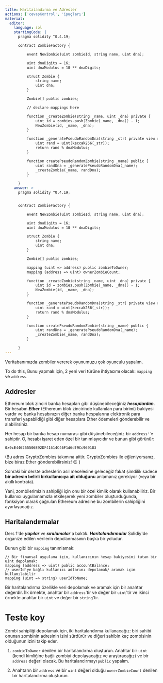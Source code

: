 ```yaml
---
title: Haritalandırma ve Adresler
actions: ['cevapKontrol', 'ipuçları']
material:
  editor:
    language: sol
    startingCode: |
      pragma solidity ^0.4.19;

      contract ZombieFactory {

          event NewZombie(uint zombieId, string name, uint dna);

          uint dnaDigits = 16;
          uint dnaModulus = 10 ** dnaDigits;

          struct Zombie {
              string name;
              uint dna;
          }

          Zombie[] public zombies;

          // declare mappings here

          function _createZombie(string _name, uint _dna) private {
              uint id = zombies.push(Zombie(_name, _dna)) - 1;
              NewZombie(id, _name, _dna);
          } 

          function _generatePseudoRandomDna(string _str) private view returns (uint) {
              uint rand = uint(keccak256(_str));
              return rand % dnaModulus;
          }

          function createPseudoRandomZombie(string _name) public {
              uint randDna = _generatePseudoRandomDna(_name);
              _createZombie(_name, randDna);
          }

      }
    answer: >
      pragma solidity ^0.4.19;


      contract ZombieFactory {

          event NewZombie(uint zombieId, string name, uint dna);

          uint dnaDigits = 16;
          uint dnaModulus = 10 ** dnaDigits;

          struct Zombie {
              string name;
              uint dna;
          }

          Zombie[] public zombies;

          mapping (uint => address) public zombieToOwner;
          mapping (address => uint) ownerZombieCount;

          function _createZombie(string _name, uint _dna) private {
              uint id = zombies.push(Zombie(_name, _dna)) - 1;
              NewZombie(id, _name, _dna);
          } 

          function _generatePseudoRandomDna(string _str) private view returns (uint) {
              uint rand = uint(keccak256(_str));
              return rand % dnaModulus;
          }

          function createPseudoRandomZombie(string _name) public {
              uint randDna = _generatePseudoRandomDna(_name);
              _createZombie(_name, randDna);
          }

      }
---
```


Veritabanımızda zombiler vererek oyunumuzu çok oyunculu yapalım.

To do this, Bunu yapmak için, 2 yeni veri türüne ihtiyacımı olacak: `mapping` ve `address`.

## Addresler

Ethereum blok zinciri banka hesapları gibi düşünebileceğiniz **_hesaplardan_**. Bir hesabın **_Ether_** (Ethereum blok zincirinde kullanılan para birimi) bakiyesi vardır ve banka hesabınızın diğer banka hespalarına elektronik para transferi yapabildiği gibi diğer hesaplara Ether ödemeleri gönderebilir ve alabilirsiniz. 

Her hesap bir banka hesap numarası gibi düşünebileceğiniz bir `address'`'e sahiptir. O, hesabı işaret eden özel bir tanımlayıcıdır ve bunun gibi görünür: 

`0x0cE446255506E92DF41614C46F1d6df9Cc969183`

(Bu adres CryptoZombies takımına aittir. CryptoZombies ile eğleniyorsanız, bize biraz Ether gönderebilirsiniz! 😉 )

Sonraki bir derste adreslerin asıl meselesine geleceğiz fakat şimdilik sadece **bir adresin belirli birkullanıcıya ait olduğunu** anlamanız gerekiyor (veya bir akıllı kontrata).

Yani, zombilerimizin sahipliği için onu bir özel kimlik olarak kullanabiliriz. Bir kullanıcı uygulamamızla etkileşerek yeni zombiler oluşturduğunda, fonksiyon olarak çağrulan Ethereum adresine bu zombilerin sahipliğini ayarlayacağız.

## Haritalandırmalar

Ders 1'de **_yapılar_** ve **_sıralamalar_**'a baktık. **_Haritalandırmalar_** Solidiy'de organize edilen verilerin depolanmasının başka bir yoludur.

Bunun gibi bir `mapping` tanımlamak:

```
// Bir finansal uygulama için, kullanıcının hesap bakiyesini tutan bir uint depolamak:
mapping (address => uint) public accountBalance;
// userId'ye bağlı kullanıcı adlarını depolamak/ aramak için kullanılabilir
mapping (uint => string) userIdToName;
```

Bir haritalandırma özellikle veri depolamak ve aramak için bir anahtar değerdir. İlk örnekte, anahtar bir `address`'tir ve değer bir `uint`'tir ve ikinci örnekte anahtar bir `uint` ve değer bir `string`'tir.

# Teste koy

Zombi sahipliği depolamak için, iki haritalandırma kullanacağız: biri sahibi onunan zombinin adresinin izini sürdürür ve diğeri sahibin kaç zombisinin olduğunun izini takip eder.

1. `zombieToOwner` denilen bir haritalandırma oluşturun. Anahtar bir `uint` (kendi kimliğine bağlı zombiyi depolayacağız ve araştıracağız) ve bir `address` değeri olacak. Bu haritalandırmayı `public` yapalım.

2. Anahtarın bir `address` ve bir `uint` değeri olduğu `ownerZombieCount` denilen bir haritalandırma oluşturun.
